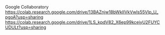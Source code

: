 Google Collaboratory
https://colab.research.google.com/drive/13BAZnjw18bWkIIVkVwIs55Vlp_U_pgoA?usp=sharing
https://colab.research.google.com/drive/1LS_kpdV82_X6ep99kcejyU2FUYCUDULt?usp=sharing
